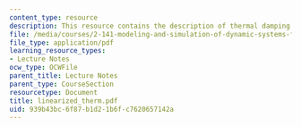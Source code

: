 ```yaml
---
content_type: resource
description: This resource contains the description of thermal damping.
file: /media/courses/2-141-modeling-and-simulation-of-dynamic-systems-fall-2006/939b43bc6f87b1d21b6fc7620657142a_linearized_therm.pdf
file_type: application/pdf
learning_resource_types:
- Lecture Notes
ocw_type: OCWFile
parent_title: Lecture Notes
parent_type: CourseSection
resourcetype: Document
title: linearized_therm.pdf
uid: 939b43bc-6f87-b1d2-1b6f-c7620657142a
---
```

